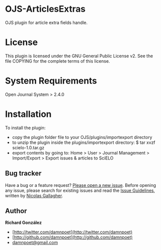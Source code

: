 # OJS-ArticlesExtras

OJS plugin for article extra fields handle.



# License

This plugin is licensed under the GNU General Public License v2. See the file COPYING for the complete terms of this license.



# System Requirements

Open Journal System > 2.4.0



# Installation

To install the plugin:
 - copy the plugin folder file to your OJS/plugins/importexport directory
 - to unzip the plugin inside the plugins/importexport directory:
    $ tar xvzf scielo-1.0.tar.gz
 - export contents by going to:  Home > User > Journal Management > Import/Export > Export issues & articles to SciELO



## Bug tracker

Have a bug or a feature request? [Please open a new issue](https://github.com/damnpoet/yiidhl/issues). Before opening any issue, please search for existing issues and read the [Issue Guidelines](https://github.com/necolas/issue-guidelines), written by [Nicolas Gallagher](https://github.com/necolas/).



## Author

**Richard González**

+ [http://twitter.com/damnpoet](http://twitter.com/damnpoet)
+ [http://github.com/damnpoet](http://github.com/damnpoet)
+ [damnpoet@gmail.com](mailto:damnpoet@gmail.com)
